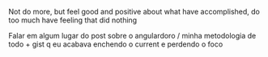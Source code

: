 Not do more, but feel good and positive about what have accomplished, do too much have feeling that did nothing

Falar em algum lugar do post sobre o angulardoro / minha metodologia de todo + gist q eu acabava enchendo o current e perdendo o foco

